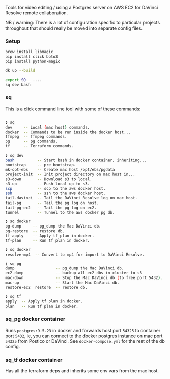 Tools for video editing / using a Postgres server on AWS EC2 for DaVinci Resolve remote collaboration.

NB / warning: There is a lot of configuration specific to particular projects throughout that should really be moved into separate config files.

### Setup

```sh
brew install libmagic
pip install click boto3
pip install python-magic

dk up --build

export SQ__ ....
sq dev bash

```

### sq

This is a click command line tool with some of these commands:

```sh

❯ sq
dev     -- Local (mac host) commands.
docker  -- Commands to be run inside the docker host...
ffmpeg  -- ffmpeg commands.
pg      -- pg commands.
tf      -- Terraform commands.

❯ sq dev
bash          -- Start bash in docker container, inheriting...
bootstrap     -- pre bootstrap.
mk-opt-ebs    -- Create mac host /opt/ebs/pgdata
project-init  -- Init project directory on mac host in...
s3-down       -- Download s3 to local.
s3-up         -- Push local up to s3.
scp           -- scp to the aws docker host.
ssh           -- ssh to the aws docker host.
tail-davinci  -- Tail the DaVinci Resolve log on mac host.
tail-pg       -- Tail the pg log on host.
tail-pg-ec2   -- Tail the pg log on ec2.
tunnel        -- Tunnel to the aws docker pg db.

❯ sq docker
pg-dump     -- pg_dump the Mac DaVinci db.
pg-restore  -- restore db.
tf-apply    -- Apply tf plan in docker.
tf-plan     -- Run tf plan in docker.

❯ sq docker
resolve-mp4  -- Convert to mp4 for import to DaVinci Resolve.

❯ sq pg
dump                  -- pg_dump the Mac DaVinci db.
ec2-dump              -- backup all ec2 dbs in cluster to s3
mac-down              -- Stop the Mac DaVinci db (to free port 5432).
mac-up                -- Start the Mac DaVinci db.
restore-ec2  restore  -- restore db.

❯ sq tf
apply  -- Apply tf plan in docker.
plan   -- Run tf plan in docker.

```

### sq_pg docker container

Runs `postgres:9.5.23` in docker and forwards host port `54325` to container port `5432`, ie, you can connect to the docker postgres instance on mac port `54325` from Postico or DaVinci. See `docker-compose.yml` for the rest of the db config.

### sq_tf docker container

Has all the terraform deps and inherits some env vars from the mac host.
